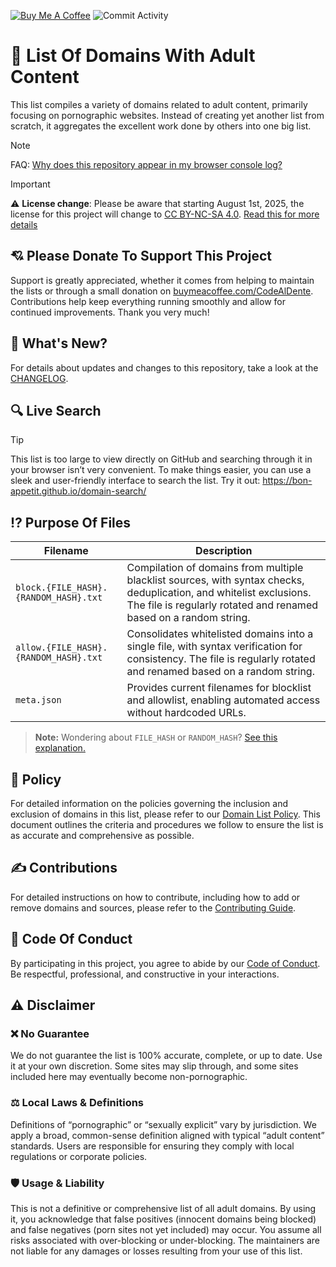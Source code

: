 [![Buy Me A Coffee](https://img.shields.io/badge/Buy_Me_A_Coffee-%230D0C22?style=flat-square&logo=buymeacoffee&logoColor=%23FFFFFF&label=DONATE&labelColor=%230D0C22&color=%23FFDD00&cacheSeconds=43200)](https://buymeacoffee.com/CodeAlDente) ![Commit Activity](https://img.shields.io/github/commit-activity/y/Bon-Appetit/porn-domains?style=flat-square&logo=github&label=Commit%20Activity&cacheSeconds=43200)

# 🔞 List Of Domains With Adult Content

This list compiles a variety of domains related to adult content, primarily focusing on pornographic websites. Instead of creating yet another list from scratch, it aggregates the excellent work done by others into one big list.

> [!NOTE]
> FAQ: [Why does this repository appear in my browser console log?](https://github.com/Bon-Appetit/porn-domains/blob/main/FAQ.md#why-does-this-repository-appear-in-my-browser-console-log)

> [!IMPORTANT]
> ⚠️ **License change**: Please be aware that starting August 1st, 2025, the license for this project will change to [CC BY-NC-SA 4.0](https://creativecommons.org/licenses/by-nc-sa/4.0/). [Read this for more details](https://github.com/Bon-Appetit/porn-domains/discussions/73)

## 💘 Please Donate To Support This Project

Support is greatly appreciated, whether it comes from helping to maintain the lists or through a small donation on [buymeacoffee.com/CodeAlDente](https://buymeacoffee.com/CodeAlDente). Contributions help keep everything running smoothly and allow for continued improvements. Thank you very much!

## 👀 What's New?

For details about updates and changes to this repository, take a look at the [CHANGELOG](./CHANGELOG.md).

## 🔍 Live Search

> [!TIP]
> This list is too large to view directly on GitHub and searching through it in your browser isn’t very convenient. To make things easier, you can use a sleek and user-friendly interface to search the list. Try it out: https://bon-appetit.github.io/domain-search/

## ⁉️ Purpose Of Files

| **Filename** | **Description** |
|---|---|
| `block.{FILE_HASH}.{RANDOM_HASH}.txt` | Compilation of domains from multiple blacklist sources, with syntax checks, deduplication, and whitelist exclusions. The file is regularly rotated and renamed based on a random string. |
| `allow.{FILE_HASH}.{RANDOM_HASH}.txt` | Consolidates whitelisted domains into a single file, with syntax verification for consistency. The file is regularly rotated and renamed based on a random string. |
| `meta.json` | Provides current filenames for blocklist and allowlist, enabling automated access without hardcoded URLs. |

> **Note:** Wondering about `FILE_HASH` or `RANDOM_HASH`? [See this explanation.](https://github.com/Bon-Appetit/porn-domains/discussions/75)

## 📜 Policy

For detailed information on the policies governing the inclusion and exclusion of domains in this list, please refer to our [Domain List Policy](POLICY.md). This document outlines the criteria and procedures we follow to ensure the list is as accurate and comprehensive as possible.

## ✍️ Contributions

For detailed instructions on how to contribute, including how to add or remove domains and sources, please refer to the [Contributing Guide](CONTRIBUTING.md).

## 🫶 Code Of Conduct

By participating in this project, you agree to abide by our [Code of Conduct](https://github.com/Bon-Appetit/porn-domains?tab=coc-ov-file). Be respectful, professional, and constructive in your interactions.

## ⚠️ Disclaimer

### ❌ No Guarantee

We do not guarantee the list is 100% accurate, complete, or up to date. Use it at your own discretion. Some sites may slip through, and some sites included here may eventually become non-pornographic.

### ⚖️ Local Laws & Definitions

Definitions of “pornographic” or “sexually explicit” vary by jurisdiction. We apply a broad, common-sense definition aligned with typical “adult content” standards. Users are responsible for ensuring they comply with local regulations or corporate policies.

### 🛡️ Usage & Liability

This is not a definitive or comprehensive list of all adult domains. By using it, you acknowledge that false positives (innocent domains being blocked) and false negatives (porn sites not yet included) may occur. You assume all risks associated with over-blocking or under-blocking. The maintainers are not liable for any damages or losses resulting from your use of this list.
